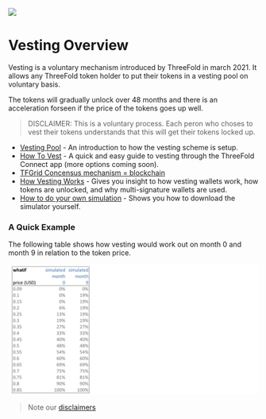 
![](img/sustainable.jpg)

# Vesting Overview

Vesting is a voluntary mechanism introduced by ThreeFold in march 2021. It allows any ThreeFold token holder to put their tokens in a vesting pool on voluntary basis.

The tokens will gradually unlock over 48 months and there is an acceleration forseen if the price of the tokens goes up well.

> DISCLAIMER: This is a voluntary process. Each peron who choses to vest their tokens understands that this will get their tokens locked up. 

- [Vesting Pool](vesting_pool) - An introduction to how the vesting scheme is setup.
- [How To Vest](how_to_vest) - A quick and easy guide to vesting through the ThreeFold Connect app (more options coming soon).
- [TFGrid Concensus mechanism = blockchain](consensus3)
- [How Vesting Works](how_vesting_works) - Gives you insight to how vesting wallets work, how tokens are unlocked, and why multi-signature wallets are used.
- [How to do your own simulation](vesting_simulator_howto) - Shows you how to download the simulator yourself.

### A Quick Example 

The following table shows how vesting would work out on month 0 and month 9 in relation to the token price.

![](img/vesting_scheme.jpg)

> Note our [disclaimers](legal:disclaimer)